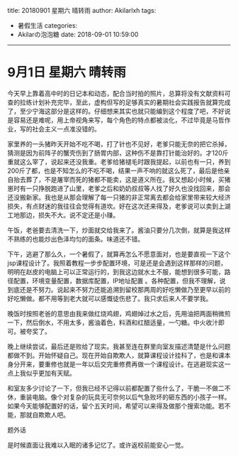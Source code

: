 title: 20180901 星期六 晴转雨
author: Akilarlxh
tags:
  - 暑假生活
categories:
  - Akilarの泡泡糖
date: 2018-09-01 10:59:00
---
# 9月1日 星期六 晴转雨

今天早上靠着高中时的日记本和动态，配合当时拍的照片，总算将没有文献资料可查的拉练计划补充完毕，至此，虚构但写的足够真实的暑期社会实践报告就算完成了，至少宁海这部分是这样的。仔细想来其实也就只能编到这个程度了吧，不好说是容易还是难呢，用上帝视角来写，每个角色的特点都被淡化，不过毕竟是马哲作业，写的社会主义一点准没错的。

家里养的一头猪昨天开始不吃不喝，打了针也不见好，老爹只能无奈的把它杀掉，猜测是因为前阵子的蟹壳伤到了肠胃内部，这种伤不是靠打针能治好的。才120斤重就这么宰了，说起来还没我重。老爹给猪褪毛时跟我提起，以前也有一只，养到200斤了都，也是不知怎么的不吃不喝，结果一声不响的就这么死了，最后是他亲自抬去葬了，不是屠宰而死的猪都不能卖，这是道义所在。我又想起小时候，买猪崽时有一只挣脱跑进了山里，老爹之后和奶奶叔叔等人找了好久也没找回来，那会还没搬新家。我也是从那会理解了每一只猪的非正常离去都会给家里带来较大经济损失，有点财迷的我往往会觉得有道坎。好在这次还来得及，老爹说可以卖到上湖工地那边，损失不大。说不定还是小赚。

午饭，老爸要去清洗一下，炒面就交给我来了。酱油只要分几次倒，就算是我这样不熟练的也能炒出色泽均匀的面条。味道还不错。

下午，逃避了那么久，一个暑假了，就算再怎么不愿意面对，也是要直视一下这个jsp课程设计了。我照着教程一步步配置环境，可是还是会遇到这样那样的问题，明明在赵皮的电脑上可以正常运行的，到我这边就水土不服，能想到很多可能，路径配置，环境变量配置，数据库配置，IP地址配置 。各种配置，但我不理解，说到底还是不努力。说起来不努力还能追溯到留校那两周的好吃懒做乃至更早以前的好吃懒做。都不用等到老大就可以感慨徒伤悲了。我只求后来人不要学我。

晚饭时按照老爸的意思由我来做红烧鸡翅，鸡翅焯过水之后，先用油把两面稍微煎一下，然后倒水，不用太多，酱油着色，料酒和红醋适量，一勺糖。中火收汁即可。被夸奖了。

晚上继续尝试，最后还是败给了现实。我甚至连在群里向室友描述清楚是什么问题都做不到。开始怀疑自己。现在开始自欺欺人，就算课程设计挂科了，也是和课本身分开来，要重修也就是一年以后交完重修费再做一个课程设计。在逃避现实这一点上我似乎更加有天赋。

和室友多少讨论了一下，但我已经不记得以前都配置了些什么了，干脆一不做二不休，重装电脑。像个对复杂的玩具无可奈何以后气急败坏的砸东西的小孩子一样。如果今天能够配置好的话，留个五天时间，希望可以来得及做那个搜索功能。若不能，那就自欺欺人吧。

题外话

是时候直面让我难以入眠的诸多记忆了。或许返校前能安心一觉。
